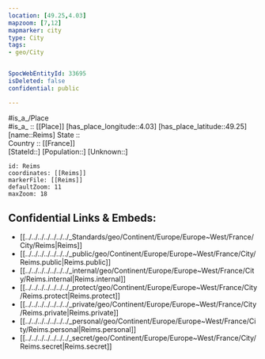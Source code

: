 ```yaml
---
location: [49.25,4.03] 
mapzoom: [7,12] 
mapmarker: city 
type: City
tags:
- geo/City


SpocWebEntityId: 33695
isDeleted: false
confidential: public

---
```

#is_a_/Place  
#is_a_ :: [[Place]] 
[has_place_longitude::4.03] 
[has_place_latitude::49.25] 
[name::Reims] 
State ::  
Country :: [[France]]  
[StateId::] 
[Population::] 
[Unknown::] 


```leaflet
id: Reims
coordinates: [[Reims]] 
markerFile: [[Reims]] 
defaultZoom: 11 
maxZoom: 18
```


## Confidential Links & Embeds: 
- [[../../../../../../../_Standards/geo/Continent/Europe/Europe~West/France/City/Reims|Reims]] 
- [[../../../../../../../_public/geo/Continent/Europe/Europe~West/France/City/Reims.public|Reims.public]] 
- [[../../../../../../../_internal/geo/Continent/Europe/Europe~West/France/City/Reims.internal|Reims.internal]] 
- [[../../../../../../../_protect/geo/Continent/Europe/Europe~West/France/City/Reims.protect|Reims.protect]] 
- [[../../../../../../../_private/geo/Continent/Europe/Europe~West/France/City/Reims.private|Reims.private]] 
- [[../../../../../../../_personal/geo/Continent/Europe/Europe~West/France/City/Reims.personal|Reims.personal]] 
- [[../../../../../../../_secret/geo/Continent/Europe/Europe~West/France/City/Reims.secret|Reims.secret]] 
